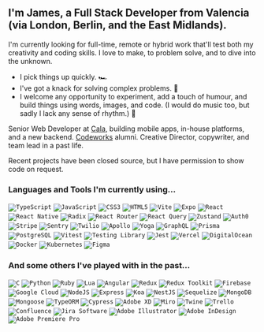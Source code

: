 ## I'm James, a Full Stack Developer from Valencia (via London, Berlin, and the East Midlands).

I'm currently looking for full-time, remote or hybrid work that'll test both my creativity and coding skills. I love to make, to problem solve, and to dive into the unknown.

- I pick things up quickly. 🏎
- I've got a knack for solving complex problems. 🧩
- I welcome any opportunity to experiment, add a touch of humour, and build things using words, images, and code. (I would do music too, but sadly I lack any sense of rhythm.) 🎷

Senior Web Developer at [Cala](https://github.com/eatcala), building mobile apps, in-house platforms, and a new backend. [Codeworks](https://github.com/codeworks) alumni. Creative Director, copywriter, and team lead in a past life.

Recent projects have been closed source, but I have permission to show code on request.


### Languages and Tools I'm currently using...

<code><img alt="TypeScript" src="https://img.shields.io/badge/-TypeScript-3178C6?logo=typescript&logoColor=white&style=for-the-badge"></code>
<code><img alt="JavaScript" src="https://img.shields.io/badge/-JavaScript-F7DF1E?logo=javascript&logoColor=black&style=for-the-badge"></code>
<code><img alt="CSS3" src="https://img.shields.io/badge/-CSS3-1572B6?logo=css3&logoColor=white&style=for-the-badge"></code>
<code><img alt="HTML5" src="https://img.shields.io/badge/-HTML5-E34F26?logo=html5&logoColor=white&style=for-the-badge"></code>
<code><img alt="Vite" src="https://img.shields.io/badge/-vite-646CFF?style=for-the-badge&logo=vite&logoColor=white"></code>
<code><img alt="Expo" src="https://img.shields.io/badge/-Expo-000020?logo=expo&logoColor=white&style=for-the-badge"></code>
<code><img alt="React" src="https://img.shields.io/badge/-React-61DAFB?logo=react&logoColor=white&style=for-the-badge"></code>
<code><img alt="React Native" src="https://img.shields.io/badge/-React%20Native-61DAFB?logo=react&logoColor=white&style=for-the-badge"></code>
<code><img alt="Radix" src="https://img.shields.io/badge/-radixui-161618?style=for-the-badge&logo=radixui&logoColor=white"></code>
<code><img alt="React Router" src="https://img.shields.io/badge/-reactrouter-CA4245?style=for-the-badge&logo=reactrouter&logoColor=white"></code>
<code><img alt="React Query" src="https://img.shields.io/badge/-reactquery-FF4154?style=for-the-badge&logo=reactquery&logoColor=white"></code>
<code><img alt="Zustand" src="https://img.shields.io/badge/-zustand-fdfdfd?style=for-the-badge"></code>
<code><img alt="Auth0" src="https://img.shields.io/badge/-auth0-EB5424?style=for-the-badge&logo=auth0&logoColor=white"></code>
<code><img alt="Stripe" src="https://img.shields.io/badge/-stripe-635BFF?style=for-the-badge&logo=stripe&logoColor=white"></code>
<code><img alt="Sentry" src="https://img.shields.io/badge/-sentry-362D59?style=for-the-badge&logo=sentry&logoColor=white"></code>
<code><img alt="Twilio" src="https://img.shields.io/badge/-twilio-F22F46?style=for-the-badge&logo=twilio&logoColor=white"></code>
<code><img alt="Apollo" src="https://img.shields.io/badge/-Apollo-311C87?logo=apollo-graphql&logoColor=white&style=for-the-badge"></code>
<code><img alt="Yoga" src="https://img.shields.io/badge/-yoga-fdfdfd?style=for-the-badge"></code>
<code><img alt="GraphQL" src="https://img.shields.io/badge/-GraphQL-E434AA?logo=graphql&logoColor=white&style=for-the-badge"></code>
<code><img alt="Prisma" src="https://img.shields.io/badge/-Prisma-2d3748?style=for-the-badge&logo=prisma&logoColor=white"></code>
<code><img alt="PostgreSQL" src="https://img.shields.io/badge/-PostgreSQL-336791?logo=postgresql&logoColor=white&style=for-the-badge"></code>
<code><img alt="Vitest" src="https://img.shields.io/badge/-vitest-6E9F18?style=for-the-badge&logo=vitest&logoColor=white"></code>
<code><img alt="Testing Library" src="https://img.shields.io/badge/-Testing%20Library-E33332?logo=testing-library&logoColor=white&style=for-the-badge"></code>
<code><img alt="Jest" src="https://img.shields.io/badge/-Jest-C21325?logo=jest&logoColor=white&style=for-the-badge"></code>
<code><img alt="Vercel" src="https://img.shields.io/badge/-vercel-000000?style=for-the-badge&logo=vercel&logoColor=white"></code>
<code><img alt="DigitalOcean" src="https://img.shields.io/badge/-digitalocean-0080FF?style=for-the-badge&logo=digitalocean&logoColor=white"></code>
<code><img alt="Docker" src="https://img.shields.io/badge/-docker-2496ED?style=for-the-badge&logo=docker&logoColor=white"></code>
<code><img alt="Kubernetes" src="https://img.shields.io/badge/-kubernetes-326CE5?style=for-the-badge&logo=kubernetes&logoColor=white"></code>
<code><img alt="Figma" src="https://img.shields.io/badge/-Figma-F24E1E?logo=figma&logoColor=white&style=for-the-badge"></code>

### And some others I've played with in the past...

<code><img alt="C" src="https://img.shields.io/badge/-c-A8B9CC?logo=c&logoColor=black&style=for-the-badge"></code>
<code><img alt="Python" src="https://img.shields.io/badge/-python-3776AB?style=for-the-badge&logo=Python&logoColor=white"></code>
<code><img alt="Ruby" src="https://img.shields.io/badge/-Ruby-CC342D?logo=ruby&logoColor=white&style=for-the-badge"></code>
<code><img alt="Lua" src="https://img.shields.io/badge/-Lua-2C2D72?logo=lua&logoColor=white&style=for-the-badge"></code>
<code><img alt="Angular" src="https://img.shields.io/badge/-Angular-DD0031?logo=angular&logoColor=white&style=for-the-badge"></code>
<code><img alt="Redux" src="https://img.shields.io/badge/-Redux-764ABC?logo=redux&logoColor=white&style=for-the-badge"></code>
<code><img alt="Redux Toolkit" src="https://img.shields.io/badge/-Redux%20Toolkit-764ABC?logo=redux&logoColor=white&style=for-the-badge"></code>
<code><img alt="Firebase" src="https://img.shields.io/badge/-Firebase-FFCA28?logo=firebase&logoColor=black&style=for-the-badge"></code>
<code><img alt="Google Cloud" src="https://img.shields.io/badge/-Google%20Cloud-4285F4?logo=google-cloud&logoColor=white&style=for-the-badge"></code>
<code><img alt="NodeJS" src="https://img.shields.io/badge/-Node.js-339933?logo=node-dot-js&logoColor=white&style=for-the-badge"></code>
<code><img alt="Express" src="https://img.shields.io/badge/-Express-000000?logo=express&logoColor=white&style=for-the-badge"></code>
<code><img alt="Koa" src="https://img.shields.io/badge/-Koa-FDFDFD?style=for-the-badge"></code>
<code><img alt="NestJS" src="https://img.shields.io/badge/-NestJS-E0234E?logo=nestjs&logoColor=white&style=for-the-badge"></code>
<code><img alt="Sequelize" src="https://img.shields.io/badge/-Sequelize-FDFDFD?logoColor=black&style=for-the-badge"></code>
<code><img alt="MongoDB" src="https://img.shields.io/badge/-MongoDB-47A248?logo=mongodb&logoColor=white&style=for-the-badge"></code>
<code><img alt="Mongoose" src="https://img.shields.io/badge/-Mongoose-880000?logoColor=white&style=for-the-badge"></code>
<code><img alt="TypeORM" src="https://img.shields.io/badge/-TypeORM-E83524?logoColor=white&style=for-the-badge"></code>
<code><img alt="Cypress" src="https://img.shields.io/badge/-Cypress-17202C?logo=cypress&logoColor=white&style=for-the-badge"></code>
<code><img alt="Adobe XD" src="https://img.shields.io/badge/-Adobe XD-FF61F6?logo=adobe-xd&logoColor=black&style=for-the-badge"></code>
<code><img alt="Miro" src="https://img.shields.io/badge/-Miro-050038?logo=miro&logoColor=white&style=for-the-badge"></code>
<code><img alt="Twine" src="https://img.shields.io/badge/-Twine-339933?logoColor=white&style=for-the-badge"></code>
<code><img alt="Trello" src="https://img.shields.io/badge/-Trello-0052CC?logo=trello&logoColor=white&style=for-the-badge"></code>
<code><img alt="Confluence" src="https://img.shields.io/badge/-Confluence-172B4D?logo=confluence&logoColor=white&style=for-the-badge"></code>
<code><img alt="Jira Software" src="https://img.shields.io/badge/-Jira Software-0052CC?logo=jira-software&logoColor=white&style=for-the-badge"></code>
<code><img alt="Adobe Illustrator" src="https://img.shields.io/badge/-Adobe%20Illustrator-FF9A00?logo=adobe-illustrator&logoColor=black&style=for-the-badge"></code>
<code><img alt="Adobe InDesign" src="https://img.shields.io/badge/-Adobe%20InDesign-FF3366?logo=adobe-indesign&logoColor=white&style=for-the-badge"></code>
<code><img alt="Adobe Premiere Pro" src="https://img.shields.io/badge/-Adobe%20Premiere%20Pro-9999FF?logo=adobe-premiere-pro&logoColor=black&style=for-the-badge"></code>
